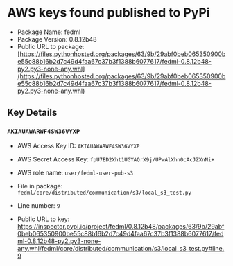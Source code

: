 # AWS keys found published to PyPi

* Package Name: fedml
* Package Version: 0.8.12b48
* Public URL to package: [https://files.pythonhosted.org/packages/63/9b/29abf0beb065350900be55c88b16b2d7c49d4faa67c37b3f1388b6077617/fedml-0.8.12b48-py2.py3-none-any.whl](https://files.pythonhosted.org/packages/63/9b/29abf0beb065350900be55c88b16b2d7c49d4faa67c37b3f1388b6077617/fedml-0.8.12b48-py2.py3-none-any.whl)

## Key Details

### `AKIAUAWARWF4SW36VYXP`

* AWS Access Key ID: `AKIAUAWARWF4SW36VYXP`
* AWS Secret Access Key: `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` 
* AWS role name: `user/fedml-user-pub-s3`
* File in package: `fedml/core/distributed/communication/s3/local_s3_test.py`
* Line number: `9`

* Public URL to key: https://inspector.pypi.io/project/fedml/0.8.12b48/packages/63/9b/29abf0beb065350900be55c88b16b2d7c49d4faa67c37b3f1388b6077617/fedml-0.8.12b48-py2.py3-none-any.whl/fedml/core/distributed/communication/s3/local_s3_test.py#line.9


